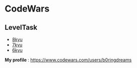 # CodeWars
## **LevelTask**
   - [8kyu](https://github.com/Boringdreams/CodeWars/tree/master/python/8kuy)
   - [7kyu](https://github.com/Boringdreams/CodeWars/tree/master/python/7kyu)
   - [6kyu](https://github.com/Boringdreams/CodeWars/tree/master/python/6kuy)

  
**My profile** : https://www.codewars.com/users/b0ringdreams

